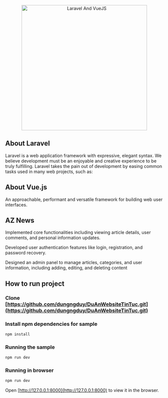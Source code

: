 <p align="center"><a href="https://laravel.com" target="_blank"><img src="https://clickysoft.com/wp-content/uploads/2022/04/Getting-Started-with-Laravel-and-Vue.js.jpg" width="400" alt="Laravel And VueJS"></a></p>

## About Laravel

Laravel is a web application framework with expressive, elegant syntax. We believe development must be an enjoyable and creative experience to be truly fulfilling. Laravel takes the pain out of development by easing common tasks used in many web projects, such as:

## About Vue.js

An approachable, performant and versatile framework for building web user interfaces.

## AZ News

Implemented core functionalities including viewing article details, user comments, and personal information updates.

Developed user authentication features like login, registration, and password recovery.

Designed an admin panel to manage articles, categories, and user information, including adding, editing, and deleting content

## How to run project

### Clone [https://github.com/dungngduy/DuAnWebsiteTinTuc.git](https://github.com/dungngduy/DuAnWebsiteTinTuc.git)

### Install npm dependencies for sample

```bash
npm install
```

### Running the sample

```bash
npm run dev
```

### Running in browser

```bash
npm run dev
```

Open [http://127.0.0.1:8000](http://127.0.0.1:8000) to view it in the browser.

